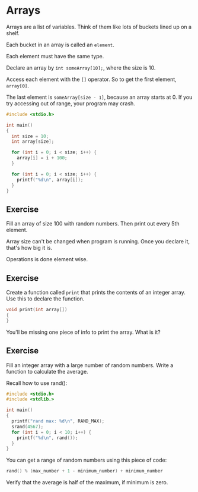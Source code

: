 # Arrays #

Arrays are a list of variables. Think of them like lots of buckets lined up on a shelf.

Each bucket in an array is called an `element`.

Each element must have the same type.

Declare an array by `int someArray[10];`, where the size is 10.

Access each element with the `[]` operator. So to get the first element, `array[0]`.

The last element is `someArray[size - 1]`, because an array starts at 0. If you try accessing out of range, your program may crash.

```c
#include <stdio.h>

int main()
{
  int size = 10;
  int array[size];

  for (int i = 0; i < size; i++) {
    array[i] = i + 100;
  }

  for (int i = 0; i < size; i++) {
    printf("%d\n", array[i]);
  }
}
```

## Exercise ##

Fill an array of size 100 with random numbers. Then print out every 5th element.

Array size can't be changed when program is running. Once you declare it, that's how big it is.

Operations is done element wise.

## Exercise ##

Create a function called `print` that prints the contents of an integer array. Use this to declare the function.

```c
void print(int array[])
{
}
```

You'll be missing one piece of info to print the array. What is it?

## Exercise ##

Fill an integer array with a large number of random numbers. Write a function to calculate the average.

Recall how to use rand():

```c
#include <stdio.h>
#include <stdlib.>

int main()
{
  printf("rand max: %d\n", RAND_MAX);
  srand(4567);
  for (int i = 0; i < 10; i++) {
    printf("%d\n", rand());
  }
}
```

You can get a range of random numbers using this piece of code:

```c
rand() % (max_number + 1 - minimum_number) + minimum_number
```

Verify that the average is half of the maximum, if minimum is zero.

